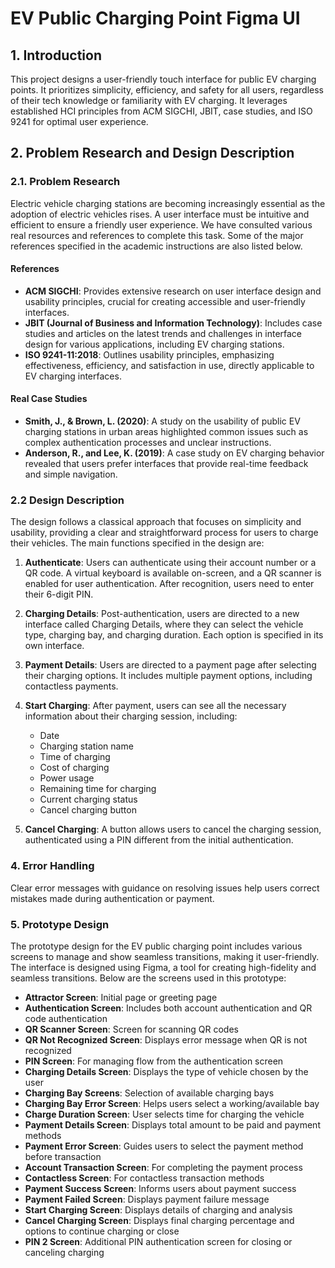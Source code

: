 # EV Public Charging Point Figma UI

## 1. Introduction
This project designs a user-friendly touch interface for public EV charging points. It prioritizes simplicity, efficiency, and safety for all users, regardless of their tech knowledge or familiarity with EV charging. It leverages established HCI principles from ACM SIGCHI, JBIT, case studies, and ISO 9241 for optimal user experience.

## 2. Problem Research and Design Description

### 2.1. Problem Research
Electric vehicle charging stations are becoming increasingly essential as the adoption of electric vehicles rises. A user interface must be intuitive and efficient to ensure a friendly user experience. We have consulted various real resources and references to complete this task. Some of the major references specified in the academic instructions are also listed below.

#### References
- **ACM SIGCHI**: Provides extensive research on user interface design and usability principles, crucial for creating accessible and user-friendly interfaces.
- **JBIT (Journal of Business and Information Technology)**: Includes case studies and articles on the latest trends and challenges in interface design for various applications, including EV charging stations.
- **ISO 9241-11:2018**: Outlines usability principles, emphasizing effectiveness, efficiency, and satisfaction in use, directly applicable to EV charging interfaces.

#### Real Case Studies
- **Smith, J., & Brown, L. (2020)**: A study on the usability of public EV charging stations in urban areas highlighted common issues such as complex authentication processes and unclear instructions.
- **Anderson, R., and Lee, K. (2019)**: A case study on EV charging behavior revealed that users prefer interfaces that provide real-time feedback and simple navigation.

### 2.2 Design Description
The design follows a classical approach that focuses on simplicity and usability, providing a clear and straightforward process for users to charge their vehicles. The main functions specified in the design are:

1. **Authenticate**: Users can authenticate using their account number or a QR code. A virtual keyboard is available on-screen, and a QR scanner is enabled for user authentication. After recognition, users need to enter their 6-digit PIN.

2. **Charging Details**: Post-authentication, users are directed to a new interface called Charging Details, where they can select the vehicle type, charging bay, and charging duration. Each option is specified in its own interface.

3. **Payment Details**: Users are directed to a payment page after selecting their charging options. It includes multiple payment options, including contactless payments.

4. **Start Charging**: After payment, users can see all the necessary information about their charging session, including:
   - Date
   - Charging station name
   - Time of charging
   - Cost of charging
   - Power usage
   - Remaining time for charging
   - Current charging status
   - Cancel charging button

5. **Cancel Charging**: A button allows users to cancel the charging session, authenticated using a PIN different from the initial authentication.

### 4. Error Handling
Clear error messages with guidance on resolving issues help users correct mistakes made during authentication or payment.

### 5. Prototype Design
The prototype design for the EV public charging point includes various screens to manage and show seamless transitions, making it user-friendly. The interface is designed using Figma, a tool for creating high-fidelity and seamless transitions. Below are the screens used in this prototype:

- **Attractor Screen**: Initial page or greeting page
- **Authentication Screen**: Includes both account authentication and QR code authentication
- **QR Scanner Screen**: Screen for scanning QR codes
- **QR Not Recognized Screen**: Displays error message when QR is not recognized
- **PIN Screen**: For managing flow from the authentication screen
- **Charging Details Screen**: Displays the type of vehicle chosen by the user
- **Charging Bay Screens**: Selection of available charging bays
- **Charging Bay Error Screen**: Helps users select a working/available bay
- **Charge Duration Screen**: User selects time for charging the vehicle
- **Payment Details Screen**: Displays total amount to be paid and payment methods
- **Payment Error Screen**: Guides users to select the payment method before transaction
- **Account Transaction Screen**: For completing the payment process
- **Contactless Screen**: For contactless transaction methods
- **Payment Success Screen**: Informs users about payment success
- **Payment Failed Screen**: Displays payment failure message
- **Start Charging Screen**: Displays details of charging and analysis
- **Cancel Charging Screen**: Displays final charging percentage and options to continue charging or close
- **PIN 2 Screen**: Additional PIN authentication screen for closing or canceling charging

